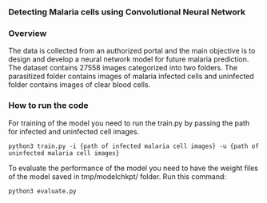 ### Detecting Malaria cells using Convolutional Neural Network

### Overview

The data is collected from an authorized portal and the main objective is to design and develop a neural network model for future malaria prediction. The dataset contains 27558 images categorized into two folders. The parasitized folder contains images of malaria infected cells and uninfected folder contains images of clear blood cells.

### How to run the code

For training of the model you need to run the train.py by passing the path for infected and uninfected cell images.

```python3 train.py -i {path of infected malaria cell images} -u {path of uninfected malaria cell images}```

To evaluate the performance of the model you need to have the weight files of the model saved in tmp/modelchkpt/ folder. Run this command:

```python3 evaluate.py```
